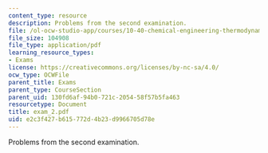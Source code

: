 ```yaml
---
content_type: resource
description: Problems from the second examination.
file: /ol-ocw-studio-app/courses/10-40-chemical-engineering-thermodynamics-fall-2003/e2c3f427b615772d4b23d9966705d78e_exam_2.pdf
file_size: 104908
file_type: application/pdf
learning_resource_types:
- Exams
license: https://creativecommons.org/licenses/by-nc-sa/4.0/
ocw_type: OCWFile
parent_title: Exams
parent_type: CourseSection
parent_uid: 130fd6af-94b0-721c-2054-58f57b5fa463
resourcetype: Document
title: exam_2.pdf
uid: e2c3f427-b615-772d-4b23-d9966705d78e
---
```

Problems from the second examination.